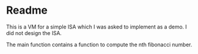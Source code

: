 # Readme

This is a VM for a simple ISA which I was asked to implement as a demo. I did not design the ISA.

The main function contains a function to compute the nth fibonacci number.

